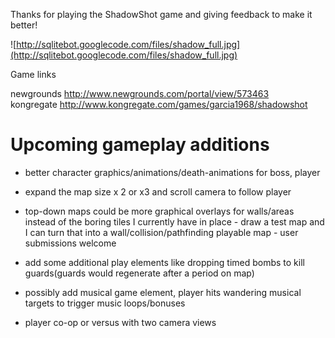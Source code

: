 Thanks for playing the ShadowShot game and giving feedback to make it better!

![http://sqlitebot.googlecode.com/files/shadow_full.jpg](http://sqlitebot.googlecode.com/files/shadow_full.jpg)

Game links

newgrounds http://www.newgrounds.com/portal/view/573463 <br />
kongregate http://www.kongregate.com/games/garcia1968/shadowshot


# Upcoming gameplay additions #

  * better character graphics/animations/death-animations for boss, player
  * expand the map size x 2 or x3 and scroll camera to follow player
  * top-down maps could be more graphical overlays for walls/areas instead of the boring tiles I currently have in place - draw a test map and I can turn that into a wall/collision/pathfinding playable map - user submissions welcome

  * add some additional play elements like dropping timed bombs to kill guards(guards would regenerate after a period on map)
  * possibly add musical game element, player hits wandering musical targets to trigger music loops/bonuses
  * player co-op or versus with two camera views